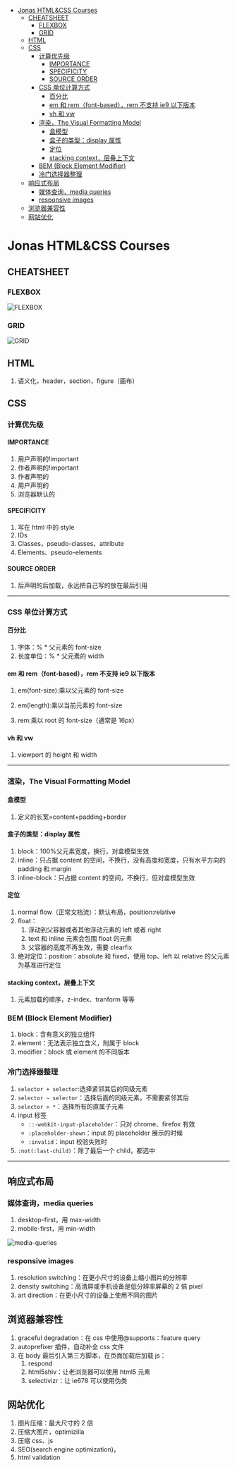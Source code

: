 - [Jonas HTML&CSS Courses](#jonas-htmlcss-courses)
  - [CHEATSHEET](#cheatsheet)
    - [FLEXBOX](#flexbox)
    - [GRID](#grid)
  - [HTML](#html)
  - [CSS](#css)
    - [计算优先级](#计算优先级)
      - [IMPORTANCE](#importance)
      - [SPECIFICITY](#specificity)
      - [SOURCE ORDER](#source-order)
    - [CSS 单位计算方式](#css-单位计算方式)
      - [百分比](#百分比)
      - [em 和 rem（font-based），rem 不支持 ie9 以下版本](#em-和-remfont-basedrem-不支持-ie9-以下版本)
      - [vh 和 vw](#vh-和-vw)
    - [渲染，The Visual Formatting Model](#渲染the-visual-formatting-model)
      - [盒模型](#盒模型)
      - [盒子的类型：display 属性](#盒子的类型display-属性)
      - [定位](#定位)
      - [stacking context，层叠上下文](#stacking-context层叠上下文)
    - [BEM (Block Element Modifier)](#bem-block-element-modifier)
    - [冷门选择器整理](#冷门选择器整理)
  - [响应式布局](#响应式布局)
    - [媒体查询，media queries](#媒体查询media-queries)
    - [responsive images](#responsive-images)
  - [浏览器兼容性](#浏览器兼容性)
  - [网站优化](#网站优化)

# Jonas HTML&CSS Courses

## CHEATSHEET

### FLEXBOX

<img src=".\images\image-20200902153449234.png" alt="FLEXBOX"  />


### GRID

<img src=".\images\image-20200910135738552.png" alt="GRID"  />


## HTML

1. 语义化，header，section，figure（画布）

## CSS

### 计算优先级

#### IMPORTANCE

1. 用户声明的!important
2. 作者声明的!important
3. 作者声明的
4. 用户声明的
5. 浏览器默认的

#### SPECIFICITY

1. 写在 html 中的 style
2. IDs
3. Classes，pseudo-classes、attribute
4. Elements、pseudo-elements

#### SOURCE ORDER

1. 后声明的后加载，永远把自己写的放在最后引用

---

### CSS 单位计算方式

#### 百分比

1. 字体：% \* 父元素的 font-size
2. 长度单位：% \* 父元素的 width

#### em 和 rem（font-based），rem 不支持 ie9 以下版本

1. em(font-size):乘以父元素的 font-size

2. em(length):乘以当前元素的 font-size

3. rem:乘以 root 的 font-size（通常是 16px）

#### vh 和 vw

1. viewport 的 height 和 width

---

### 渲染，The Visual Formatting Model

#### 盒模型

1. 定义的长宽=content+padding+border

#### 盒子的类型：display 属性

1. block：100%父元素宽度，换行，对盒模型生效
2. inline：只占据 content 的空间，不换行，没有高度和宽度，只有水平方向的 padding 和 margin
3. inline-block：只占据 content 的空间，不换行，但对盒模型生效

#### 定位

1. normal flow（正常文档流）：默认布局，position:relative
2. float：
   1. 浮动到父容器或者其他浮动元素的 left 或者 right
   2. text 和 inline 元素会包围 float 的元素
   3. 父容器的高度不再生效，需要 clearfix
3. 绝对定位：position：absolute 和 fixed，使用 top、left 以 relative 的父元素为基准进行定位

#### stacking context，层叠上下文

1. 元素加载的顺序，z-index、tranform 等等

### BEM (Block Element Modifier)

1. block：含有意义的独立组件
2. element：无法表示独立含义，附属于 block
3. modifier：block 或 element 的不同版本

### 冷门选择器整理

1. `selector + selector`:选择紧邻其后的同级元素
2. `selector ~ selector`：选择后面的同级元素，不需要紧邻其后
3. `selector > *`：选择所有的直属子元素
4. input 标签
   - `::-webkit-input-placeholder`：只对 chrome、firefox 有效
   - `:placeholder-shown`：input 的 placeholder 展示的时候
   - `:invalid`：input 校验失败时
5. `:not(:last-child)`：除了最后一个 child，都选中

---

## 响应式布局

### 媒体查询，media queries

1. desktop-first，用 max-width
2. mobile-first，用 min-width

<img src=".\images\image-20200825222207223.png" alt="media-queries"  />

### responsive images

1. resolution switching：在更小尺寸的设备上缩小图片的分辨率
2. density switching：高清屏或手机设备是低分辨率屏幕的 2 倍 pixel
3. art direction：在更小尺寸的设备上使用不同的图片

## 浏览器兼容性

1. graceful degradation：在 css 中使用@supports：feature query
2. autoprefixer 插件，自动补全 css 文件
3. 在 body 最后引入第三方脚本，在页面加载后加载 js：
   1. respond
   2. html5shiv：让老浏览器可以使用 html5 元素
   3. selectivizr：让 ie678 可以使用伪类

## 网站优化

1. 图片压缩：最大尺寸的 2 倍
2. 压缩大图片，optimizilla
3. 压缩 css、js
4. SEO(search engine optimization)，<meta name="description" content="">
5. html validation
